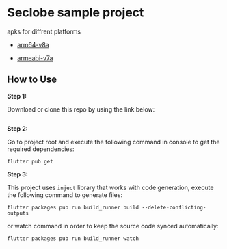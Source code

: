 
# Seclobe sample project

apks for diffrent platforms

* [arm64-v8a](https://drive.google.com/file/d/11abLXK2Tr3aLHYdg9chFFHqHzaK8QAlS/view?usp=sharing)


* [armeabi-v7a](https://drive.google.com/file/d/1Y8RrF5v1phEWdoeo6kyZN84A-gh5WBid/view?usp=sharing)

## How to Use 

**Step 1:**

Download or clone this repo by using the link below:

```https://github.com/VISHNUSANKARPV/seclobe_sample_project.git
```

**Step 2:**

Go to project root and execute the following command in console to get the required dependencies: 

```
flutter pub get 
```

**Step 3:**

This project uses `inject` library that works with code generation, execute the following command to generate files:

```
flutter packages pub run build_runner build --delete-conflicting-outputs
```

or watch command in order to keep the source code synced automatically:

```
flutter packages pub run build_runner watch

